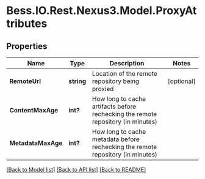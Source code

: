 # Bess.IO.Rest.Nexus3.Model.ProxyAttributes
## Properties

Name | Type | Description | Notes
------------ | ------------- | ------------- | -------------
**RemoteUrl** | **string** | Location of the remote repository being proxied | [optional] 
**ContentMaxAge** | **int?** | How long to cache artifacts before rechecking the remote repository (in minutes) | 
**MetadataMaxAge** | **int?** | How long to cache metadata before rechecking the remote repository (in minutes) | 

[[Back to Model list]](../README.md#documentation-for-models) [[Back to API list]](../README.md#documentation-for-api-endpoints) [[Back to README]](../README.md)

